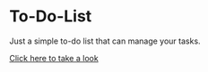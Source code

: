 # To-Do-List
 Just a simple to-do list that can manage your tasks.
 

 <a href="https://guiuba.github.io/To-Do-List/">Click here to take a look</a>
 

